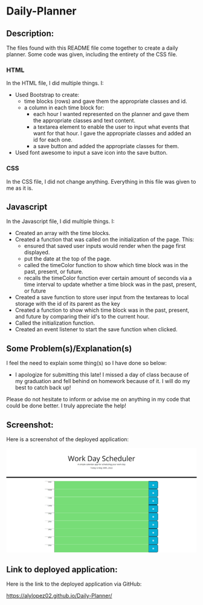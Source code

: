 # Daily-Planner
## Description:
The files found with this README file come together to create a daily planner. Some code was given, including the entirety of the CSS file. 

### HTML
In the HTML file, I did multiple things. I:

- Used Bootstrap to create:
    - time blocks (rows) and gave them the appropriate classes and id.
    - a column in each time block for:
        - each hour I wanted represented on the planner and gave them the appropriate classes and text content.
        - a textarea element to enable the user to input what events that want for that hour. I gave the appropriate classes and added an id for each one.
        - a save button and added the appropriate classes for them.
- Used font awesome to input a save icon into the save button.

### CSS
In the CSS file, I did not change anything. Everything in this file was given to me as it is.

## Javascript
In the Javascript file, I did multiple things. I:
- Created an array with the time blocks.
- Created a function that was called on the initialization of the page. This:
    - ensured that saved user inputs would render when the page first displayed. 
    - put the date at the top of the page.
    - called the timeColor function to show which time block was in the past, present, or future.
    - recalls the timeColor function ever certain amount of seconds via a time interval to update whether a time block was in the past, present, or future
- Created a save function to store user input from the textareas to local storage with the id of its parent as the key 
- Created a function to show which time block was in the past, present, and future by comparing their id's to the current hour.
- Called the initialization function.
- Created an event listener to start the save function when clicked.

## Some Problem(s)/Explanation(s)
I feel the need to explain some thing(s) so I have done so below:

- I apologize for submitting this late! I missed a day of class because of my graduation and fell behind on homework because of it. I will do my best to catch back up!

Please do not hesitate to inform or advise me on anything in my code that could be done better. I truly appreciate the help!

## Screenshot:
Here is a screenshot of the deployed application:

![daily planner](./README-assets/deployed-application.png "Daily Planner")

## Link to deployed application:

Here is the link to the deployed application via GitHub:

<a href="https://alylopez02.github.io/Daily-Planner/">https://alylopez02.github.io/Daily-Planner/</a>